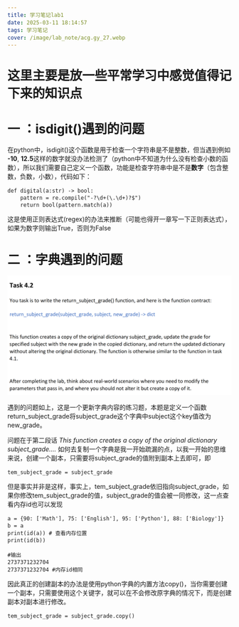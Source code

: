 ```yaml
---
title: 学习笔记lab1
date: 2025-03-11 18:14:57
tags: 学习笔记
cover: /image/lab_note/acg.gy_27.webp
---
```


# 这里主要是放一些平常学习中感觉值得记下来的知识点

# 一 ：isdigit()遇到的问题

在python中，isdigit()这个函数是用于检查一个字符串是不是整数，但当遇到例如 **-10**, **12.5**这样的数字就没办法检测了（python中不知道为什么没有检查小数的函数），所以我们需要自己定义一个函数，功能是检查字符串中是不是**数字**（包含整数，负数，小数），代码如下：
```
def digital(a:str) -> bool:
    pattern = re.compile("-?\d+(\.\d+)?$")
    return bool(pattern.match(a))
```
这是使用正则表达式(regex)的办法来推断（可能也得开一章写一下正则表达式），如果为数字则输出True，否则为False

# 二 ：字典遇到的问题

![](/image/lab_note/lab9.png)

遇到的问题如上，这是一个更新字典内容的练习题，本题是定义一个函数return_subject_grade将subject_grade这个字典中subject这个key值改为new_grade。

问题在于第二段话 *This function creates a copy of the original dictionary subject_grade....* 如何去复制一个字典是我一开始疏漏的点，以我一开始的思维来说，创建一个副本，只需要将subject_grade的值附到副本上去即可，即
```
tem_subject_grade = subject_grade
```
但是事实并非是这样，事实上，tem_subject_grade依旧指向subject_grade，如果你修改tem_subject_grade的值，subject_grade的值会被一同修改，这一点查看内存id也可以发现
```
a = {90: ['Math'], 75: ['English'], 95: ['Python'], 88: ['Biology']}
b = a
print(id(a)) # 查看内存位置
print(id(b))

#输出
2737371232704
2737371232704 #内存id相同
```

因此真正的创建副本的办法是使用python字典的内置方法copy()，当你需要创建一个副本，只需要使用这个关键字，就可以在不会修改原字典的情况下，而是创建副本对副本进行修改。
```
tem_subject_grade = subject_grade.copy()
```

